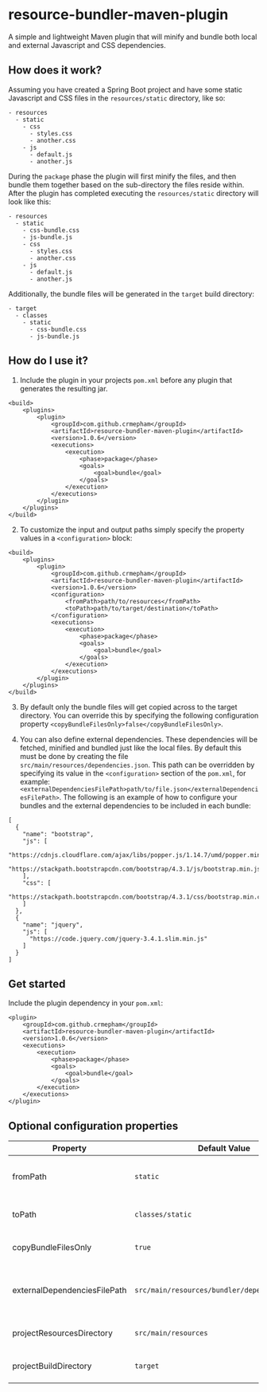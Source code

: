 # resource-bundler-maven-plugin
A simple and lightweight Maven plugin that will minify and bundle both local and external Javascript and CSS dependencies.

## How does it work?
Assuming you have created a Spring Boot project and have some static Javascript and CSS files in the `resources/static` directory, like so:

```
- resources
  - static
    - css
      - styles.css
      - another.css
    - js
      - default.js
      - another.js
```

During the `package` phase the plugin will first minify the files, and then bundle them together based on the sub-directory the files reside within. After the plugin has completed executing the `resources/static` directory will look like this:

```
- resources
  - static
    - css-bundle.css
    - js-bundle.js
    - css
      - styles.css
      - another.css
    - js
      - default.js
      - another.js
```

Additionally, the bundle files will be generated in the `target` build directory:

```
- target
  - classes
    - static
      - css-bundle.css
      - js-bundle.js
```

## How do I use it?

1. Include the plugin in your projects `pom.xml` before any plugin that generates the resulting jar.

```
<build>
    <plugins>
        <plugin>
            <groupId>com.github.crmepham</groupId>
            <artifactId>resource-bundler-maven-plugin</artifactId>
            <version>1.0.6</version>
            <executions>
                <execution>
                    <phase>package</phase>
                    <goals>
                        <goal>bundle</goal>
                    </goals>
                </execution>
            </executions>
        </plugin>
    </plugins>
</build>
```

2. To customize the input and output paths simply specify the property values in a `<configuration>` block:

```
<build>
    <plugins>
        <plugin>
            <groupId>com.github.crmepham</groupId>
            <artifactId>resource-bundler-maven-plugin</artifactId>
            <version>1.0.6</version>
            <configuration>
                <fromPath>path/to/resources</fromPath>
                <toPath>path/to/target/destination</toPath>
            </configuration>
            <executions>
                <execution>
                    <phase>package</phase>
                    <goals>
                        <goal>bundle</goal>
                    </goals>
                </execution>
            </executions>
        </plugin>
    </plugins>
</build>
```

3. By default only the bundle files will get copied across to the target directory. You can override this by specifying the following configuration property `<copyBundleFilesOnly>false</copyBundleFilesOnly>`.

4. You can also define external dependencies. These dependencies will be fetched, minified and bundled just like the local files. By default this must be done by creating the file `src/main/resources/dependencies.json`. This path can be overridden by specifying its value in the `<configuration>` section of the `pom.xml`, for example: `<externalDependenciesFilePath>path/to/file.json</externalDependenciesFilePath>`. The following is an example of how to configure your bundles and the external dependencies to be included in each bundle:

```
[
  {
    "name": "bootstrap",
    "js": [
      "https://cdnjs.cloudflare.com/ajax/libs/popper.js/1.14.7/umd/popper.min.js",
      "https://stackpath.bootstrapcdn.com/bootstrap/4.3.1/js/bootstrap.min.js"
    ],
    "css": [
      "https://stackpath.bootstrapcdn.com/bootstrap/4.3.1/css/bootstrap.min.css"
    ]
  },
  {
    "name": "jquery",
    "js": [
      "https://code.jquery.com/jquery-3.4.1.slim.min.js"
    ]
  }
]
```

## Get started
Include the plugin dependency in your `pom.xml`:
```
<plugin>
    <groupId>com.github.crmepham</groupId>
    <artifactId>resource-bundler-maven-plugin</artifactId>
    <version>1.0.6</version>
    <executions>
        <execution>
            <phase>package</phase>
            <goals>
                <goal>bundle</goal>
            </goals>
        </execution>
    </executions>
</plugin>
```

## Optional configuration properties
|Property|Default Value|Description|
|--------|-------------|-----------|
|fromPath|`static`|The top-level directory to scan for Javascript and CSS files to bundle. By default this is the `static` directory underneath `src/main/resources`.|
|toPath|`classes/static`|The directory to copy the bundled files to within the `target` directory. By default this is the `classes/static` directory.|
|copyBundleFilesOnly|`true`|If true, only the bundle files are copied across to the build (target) directory. Not the individual Javascript and CSS files that were bundled.|
|externalDependenciesFilePath|`src/main/resources/bundler/dependencies.json`|The path to the JSON file containing the list of external URI's that need to be fetched. These URI's will point to Javascript or CSS content. By default the file path is `src/main/resources/bundler/dependencies.json`.|
|projectResourcesDirectory|`src/main/resources`|The resource directory. Typically this is the `src/main/resources` directory, but it may differ if you are not using a Spring-based application.|
|projectBuildDirectory|`target`|The project build directory. Typically this is the `target` directory but it may differ if you are not using a Spring-based application.|
